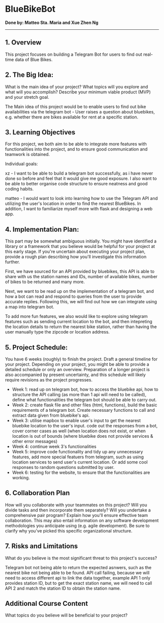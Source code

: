 # BlueBikeBot
**Done by: Matteo Sta. Maria and Xue Zhen Ng**

---

## 1. Overview

This project focuses on building a Telegram Bot for users to find out real-time data of Blue Bikes.

## 2. The Big Idea: 

What is the main idea of your project? What topics will you explore and what will you accomplish? Describe your minimum viable product (MVP) and your stretch goal.

The Main idea of this project would be to enable users to find out bike availabilities via the telegram bot - User raises a question about bluebikes, e.g. whether there are bikes available for rent at a specific station. 

## 3. Learning Objectives

For this project, we both aim to be able to integrate more features with functionalities into the project, and to ensure good communication and teamwork is obtained. 

Individual goals:

xz - I want to be able to build a telegram bot successfully, as i have never done so before and feel that it would give me good exposure. I also want to be able to better organise code structure to ensure neatness and good coding habits. 

matteo - I would want to look into learning how to use the Telegram API and utilizing the user's location in order to find the nearest BlueBikes. In addition, I want to familiarize myself more with flask and designing a web app.

## 4. Implementation Plan: 
This part may be somewhat ambiguous initially. You might have identified a library or a framework that you believe would be helpful for your project at this early stage. If you're uncertain about executing your project plan, provide a rough plan describing how you'll investigate this information further.

First, we have sourced for an API provided by bluebikes, this API is able to share with us the station names and IDs, number of available bikes, number of bikes to be returned and many more. 

Next, we want to be read up on the implementation of a telegram bot, and how a bot can read and respond to queries from the user to provide accurate replies. Following this, we will find out how we can integrate using a map into telegram bot. 

To add more fun features, we also would like to explore using telegram features such as sending current location to the bot, and then intepreting the location details to return the nearest bike station, rather than having the user manually type the zipcode or location address. 


## 5. Project Schedule: 

You have 6 weeks (roughly) to finish the project. Draft a general timeline for your project. Depending on your project, you might be able to provide a detailed schedule or only an overview. Preparation of a longer project is also accompanied by present uncertainty, and this schedule will likely require revisions as the project progresses.

- Week 1: read up on telegram bot, how to access the bluebike api, how to structure the API calling (as more than 1 api will need to be called), define what functionalities the telegram bot should be able to carry out. 
- Week 2: create flask file and other files (html, functions), build the basic requirements of a telegram bot. Create necessary functions to call and extract data given from bluebike's api.
- Week 3: utilise mapbox to enable user's input to get the nearest bluebike location to the user's input. code out the responses from a bot, cover corner cases as well (when location does not exist, or when location is out of bounds (where bluebike does not provide services & other error messages)
- Week 4: continue week 3's functionalities 
- Week 5: improve code functionality and tidy up any unnecessary features, add more special featuers from telegram, such as using location services to send user's current location. Or add some cool responses to random questions submitted by user. 
- Week 6: testing for the website, to ensure that the functionalities are working. 

## 6. Collaboration Plan

How will you collaborate with your teammates on this project? Will you divide tasks and then incorporate them separately? Will you undertake a comprehensive pair program? Explain how you'll ensure effective team collaboration. This may also entail information on any software development methodologies you anticipate using (e.g. agile development). Be sure to clarify why you've picked this specific organizational structure.

## 7. Risks and Limitations

What do you believe is the most significant threat to this project's success?

Telegram bot not being able to return the expected asnwers, such as the nearest bike not being able to be found. API call failing, because we will need to access different api to link the data together, example API 1 only provides station ID, but to get the exact station name, we will need to call API 2 and match the station ID to obtain the station name. 

## Additional Course Content

What topics do you believe will be beneficial to your project?

